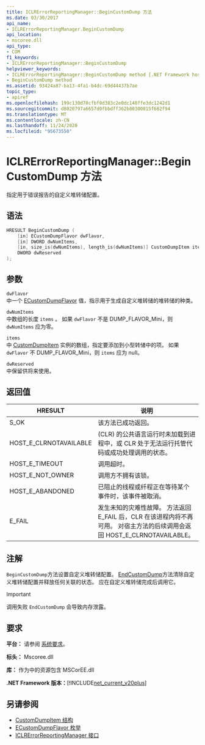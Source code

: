```yaml
---
title: ICLRErrorReportingManager::BeginCustomDump 方法
ms.date: 03/30/2017
api_name:
- ICLRErrorReportingManager.BeginCustomDump
api_location:
- mscoree.dll
api_type:
- COM
f1_keywords:
- ICLRErrorReportingManager::BeginCustomDump
helpviewer_keywords:
- ICLRErrorReportingManager::BeginCustomDump method [.NET Framework hosting]
- BeginCustomDump method
ms.assetid: 93424a87-ba13-4fa1-b4dc-69d44437b7ae
topic_type:
- apiref
ms.openlocfilehash: 199c130d70cfbf0d383c2e0dc148ffe3dc1242d1
ms.sourcegitcommit: d8020797a6657d0fbbdff362b80300815f682f94
ms.translationtype: MT
ms.contentlocale: zh-CN
ms.lasthandoff: 11/24/2020
ms.locfileid: "95673550"
---
```

# <a name="iclrerrorreportingmanagerbegincustomdump-method"></a>ICLRErrorReportingManager::BeginCustomDump 方法

指定用于错误报告的自定义堆转储配置。  
  
## <a name="syntax"></a>语法  
  
```cpp  
HRESULT BeginCustomDump (  
    [in] ECustomDumpFlavor dwFlavor,  
    [in] DWORD dwNumItems,  
    [in, size_is(dwNumItems), length_is(dwNumItems)] CustomDumpItem items[],  
    DWORD dwReserved  
);  
```  
  
## <a name="parameters"></a>参数  

 `dwFlavor`  
 中一个 [ECustomDumpFlavor](ecustomdumpflavor-enumeration.md) 值，指示用于生成自定义堆转储的堆转储的种类。  
  
 `dwNumItems`  
 中数组的长度 `items` 。 如果 `dwFlavor` 不是 DUMP_FLAVOR_Mini，则 `dwNumItems` 应为零。  
  
 `items`  
 中 [CustomDumpItem](customdumpitem-structure.md) 实例的数组，指定要添加到小型转储中的项。 如果 `dwFlavor` 不 DUMP_FLAVOR_Mini，则 `items` 应为 null。  
  
 `dwReserved`  
 中保留供将来使用。  
  
## <a name="return-value"></a>返回值  
  
|HRESULT|说明|  
|-------------|-----------------|  
|S_OK|该方法已成功返回。|  
|HOST_E_CLRNOTAVAILABLE| (CLR) 的公共语言运行时未加载到进程中，或 CLR 处于无法运行托管代码或成功处理调用的状态。|  
|HOST_E_TIMEOUT|调用超时。|  
|HOST_E_NOT_OWNER|调用方不拥有该锁。|  
|HOST_E_ABANDONED|已阻止的线程或纤程正在等待某个事件时，该事件被取消。|  
|E_FAIL|发生未知的灾难性故障。 方法返回 E_FAIL 后，CLR 在该进程内将不再可用。 对宿主方法的后续调用会返回 HOST_E_CLRNOTAVAILABLE。|  
  
## <a name="remarks"></a>注解  

 `BeginCustomDump`方法设置自定义堆转储配置。 [EndCustomDump](iclrerrorreportingmanager-endcustomdump-method.md)方法清除自定义堆转储配置并释放任何关联的状态。 应在自定义堆转储完成后调用它。  
  
> [!IMPORTANT]
> 调用失败 `EndCustomDump` 会导致内存泄露。  
  
## <a name="requirements"></a>要求  

 **平台：** 请参阅 [系统要求](../../get-started/system-requirements.md)。  
  
 **标头：** Mscoree.dll  
  
 **库：** 作为中的资源包含 MSCorEE.dll  
  
 **.NET Framework 版本：**[!INCLUDE[net_current_v20plus](../../../../includes/net-current-v20plus-md.md)]  
  
## <a name="see-also"></a>另请参阅

- [CustomDumpItem 结构](customdumpitem-structure.md)
- [ECustomDumpFlavor 枚举](ecustomdumpflavor-enumeration.md)
- [ICLRErrorReportingManager 接口](iclrerrorreportingmanager-interface.md)
